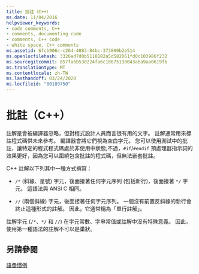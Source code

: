 ```yaml
---
title: 批註（C++）
ms.date: 11/04/2016
helpviewer_keywords:
- code comments, C++
- comments, documenting code
- comments, C++ code
- white space, C++ comments
ms.assetid: 6fcb906c-c264-4083-84bc-373800b2e514
ms.openlocfilehash: 3326ad7d0b5118182a5d582061fd0c103986f232
ms.sourcegitcommit: 857fa6b530224fa6c18675138043aba9aa0619fb
ms.translationtype: MT
ms.contentlocale: zh-TW
ms.lasthandoff: 03/24/2020
ms.locfileid: "80189750"
---
```

# <a name="comments-c"></a>批註（C++）

註解是會被編譯器忽略，但對程式設計人員而言很有用的文字。 註解通常用來標註程式碼供未來參考。 編譯器會將它們視為空白字元。 您可以使用測試中的批註，讓特定的程式程式碼處於非使用中狀態;不過，`#if`/`#endif` 預處理器指示詞的效果更好，因為您可以圍繞包含批註的程式碼，但無法嵌套批註。

C++ 註解以下列其中一種方式撰寫：

- `/*` (斜線、星號) 字元，後面接著任何字元序列 (包括新行)，後面接著 `*/` 字元。 這語法與 ANSI C 相同。

- `//` (兩個斜線) 字元，後面接著任何字元序列。 一個沒有前置反斜線的新行會終止這種形式的註解。 因此，它通常稱為「單行註解」。

註解字元 (`/*`、`*/` 和 `//`) 在字元常數、字串常值或註解中沒有特殊意義。 因此，使用第一種語法的註解不可以是巢狀。

## <a name="see-also"></a>另請參閱

[語彙慣例](../cpp/lexical-conventions.md)
